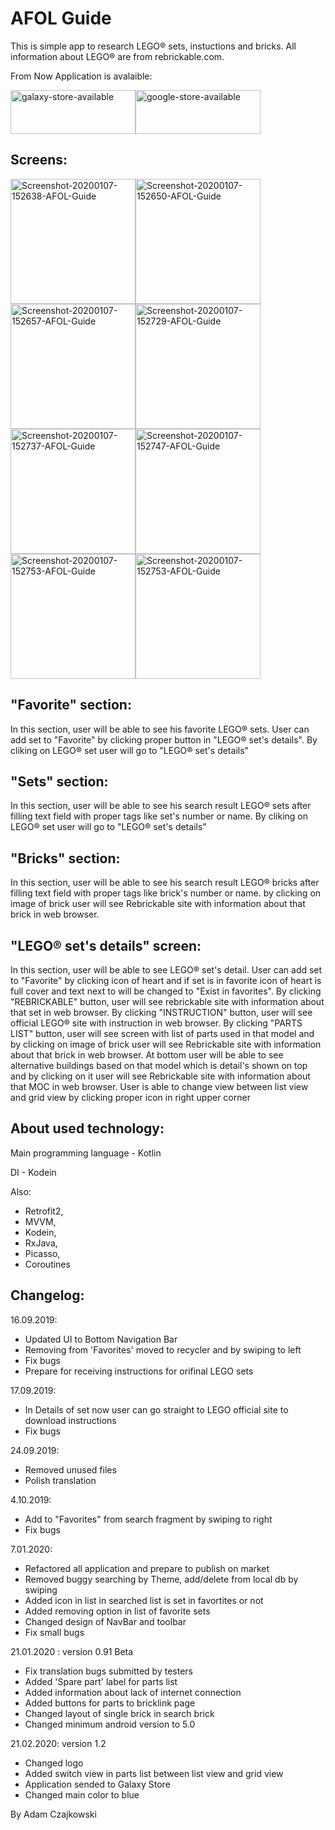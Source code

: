 # AFOL Guide

This is simple app to research LEGO® sets, instuctions and bricks. All information about LEGO® are from rebrickable.com. 

From Now Application is avalaible:

<a href="https://galaxystore.samsung.com/detail/com.afol?fbclid=IwAR1mhCahVVs8dw4kdPjsnlNwXCCEGcgtisBUlGR1d5VhUtocGV3bDTfDiSo&session_id=W_c3a90baa1c64f7c35ef0c8d84c715565"><img src="https://i.ibb.co/QcKbF2R/galaxy-store-available.jpg" alt="galaxy-store-available" width="200" height="70"></a><a href="https://play.google.com/store/apps/details?id=com.afol&hl=en_US"><img src="https://i.ibb.co/yQTT4wk/google-store-available.png" alt="google-store-available" width="200" height="70"></a>

Screens:
---------------------------
<img src="https://i.ibb.co/xCbGsdk/Screenshot-1582282786.png" alt="Screenshot-20200107-152638-AFOL-Guide" width="200"><img src="https://i.ibb.co/27dw7TH/Screenshot-1582283116.png" alt="Screenshot-20200107-152650-AFOL-Guide" width="200"><img src="https://i.ibb.co/kmWGBv9/Screenshot-1582283120.png" alt="Screenshot-20200107-152657-AFOL-Guide" width="200"><img src="https://i.ibb.co/XLp9xMk/Screenshot-1582283125.png" alt="Screenshot-20200107-152729-AFOL-Guide" width="200"><img src="https://i.ibb.co/CPpbJFb/Screenshot-1582283128.png" alt="Screenshot-20200107-152737-AFOL-Guide" width="200"><img src="https://i.ibb.co/vHPMgm2/Screenshot-1582283131.png" alt="Screenshot-20200107-152747-AFOL-Guide" width="200"><img src="https://i.ibb.co/SQfmMJb/Screenshot-1582283143.png" alt="Screenshot-20200107-152753-AFOL-Guide" width="200"><img src="https://i.ibb.co/xfPnTzF/Screenshot-1582283172.png" alt="Screenshot-20200107-152753-AFOL-Guide" width="200">

"Favorite" section:
-----------------------------
In this section, user will be able to see his favorite LEGO® sets. User can add set to "Favorite" by clicking proper button in "LEGO® set's details".
By cliking on LEGO® set user will go to "LEGO® set's details"

"Sets" section:
------------------------------
In this section, user will be able to see his search result LEGO® sets after filling text field with proper tags like set's number or name. 
By cliking on LEGO® set user will go to "LEGO® set's details"

"Bricks" section:
-------------------------------
In this section, user will be able to see his search result LEGO® bricks after filling text field with proper tags like brick's number or name. 
by clicking on image of brick user will see Rebrickable site with information about that brick in web browser.

"LEGO® set's details" screen:
-------------------------------
In this section, user will be able to see LEGO® set's detail. User can add set to "Favorite" by clicking icon of heart and if set is in favorite icon of heart is full cover and text next to will be changed to "Exist in favorites".
By clicking "REBRICKABLE" button, user will see rebrickable site with information about that set in web browser.
By clicking "INSTRUCTION" button, user will see official LEGO® site with instruction in web browser.
By clicking "PARTS LIST" button, user will see screen with list of parts used in that model and by clicking on image of brick user will see Rebrickable site with information about that brick in web browser.
At bottom user will be able to see alternative buildings based on that model which is detail's shown on top and by clicking on it user will see Rebrickable site with information about that MOC in web browser.
User is able to change view between list view and grid view by clicking proper icon in right upper corner

About used technology:
-----------------------------
Main programming language - Kotlin

DI - Kodein

Also:
- Retrofit2,
- MVVM,
- Kodein,
- RxJava,
- Picasso,
- Coroutines

Changelog: 
--------------------------
16.09.2019: 
 - Updated UI to Bottom Navigation Bar
 - Removing from 'Favorites' moved to recycler and by swiping to left 
 - Fix bugs 
 - Prepare for receiving instructions for orifinal LEGO sets

17.09.2019:
 - In Details of set now user can go straight to LEGO official site to download instructions
 - Fix bugs
 
 24.09.2019:
 - Removed unused files
 - Polish translation
 
 4.10.2019:
 - Add to "Favorites" from search fragment by swiping to right
 - Fix bugs
 
 7.01.2020:
- Refactored all application and prepare to publish on market
- Removed buggy searching by Theme, add/delete from local db by swiping
- Added icon in list in searched list is set in favortites or not
- Added removing option in list of favorite sets
- Changed design of NavBar and toolbar
- Fix small bugs

21.01.2020 : version 0.91 Beta
- Fix translation bugs submitted by testers 
- Added 'Spare part' label for parts list
- Added information about lack of internet connection
- Added buttons for parts to bricklink page
- Changed layout of single brick in search brick
- Changed minimum android version to 5.0
 
 
 21.02.2020: version 1.2
- Changed logo
- Added switch view in parts list between list view and grid view
- Application sended to Galaxy Store
- Changed main color to blue

By Adam Czajkowski
